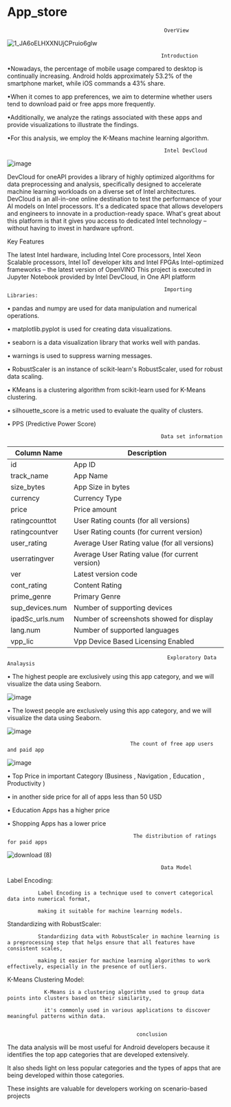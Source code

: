 # App_store
                                                       OverView
                                                

![1_JA6oELHXXNUjCPruio6glw](https://github.com/Mohamedjassim17/App_store/assets/134086605/6511ff8f-ccd9-48bb-9666-36cd3906f90b)

                                                      Introduction

 •Nowadays, the percentage of mobile usage compared to desktop is continually increasing. Android holds approximately 53.2% of the smartphone market, while iOS commands a 43% share.

 •When it comes to app preferences, we aim to determine whether users tend to download paid or free apps more frequently. 

 •Additionally, we analyze the ratings associated with these apps and provide visualizations to illustrate the findings.

 •For this analysis, we employ the K-Means machine learning algorithm.

                                                       Intel DevCloud
  ![image](https://github.com/Mohamedjassim17/App_store/assets/134086605/0912187e-3689-4430-a99d-df879078809e)


DevCloud for oneAPI provides a library of highly optimized algorithms for data preprocessing and analysis, specifically designed to accelerate machine learning workloads on a diverse set of Intel architectures. DevCloud is an all-in-one online destination to test the performance of your AI models on Intel processors. It's a dedicated space that allows developers and engineers to innovate in a production-ready space. What's great about this platform is that it gives you access to dedicated Intel technology – without having to invest in hardware upfront.

Key Features

The latest Intel hardware, including Intel Core processors, Intel Xeon Scalable processors, Intel IoT developer kits and Intel FPGAs
Intel-optimized frameworks – the latest version of OpenVINO
This project is executed in Jupyter Notebook provided by Intel DevCloud, in One API platform

                                                       Importing Libraries:
                                                    
 • pandas and numpy are used for data manipulation and numerical operations.
 
 • matplotlib.pyplot is used for creating data visualizations.

 • seaborn is a data visualization library that works well with pandas.
 
 • warnings is used to suppress warning messages.
 
 • RobustScaler is an instance of scikit-learn's RobustScaler, used for robust data scaling.
 
 • KMeans is a clustering algorithm from scikit-learn used for K-Means clustering.
 
 • silhouette_score is a metric used to evaluate the quality of clusters.

 • PPS (Predictive Power Score)

                                                      Data set information

| Column Name       | Description                                     |
|-------------------|-------------------------------------------------|
| id                | App ID                                          |
| track_name        | App Name                                        |
| size_bytes        | App Size in bytes                               |
| currency          | Currency Type                                   |
| price             | Price amount                                    |
| ratingcounttot    | User Rating counts (for all versions)          |
| ratingcountver    | User Rating counts (for current version)       |
| user_rating       | Average User Rating value (for all versions)   |
| userratingver     | Average User Rating value (for current version)|
| ver               | Latest version code                             |
| cont_rating       | Content Rating                                  |
| prime_genre       | Primary Genre                                   |
| sup_devices.num   | Number of supporting devices                    |
| ipadSc_urls.num   | Number of screenshots showed for display       |
| lang.num          | Number of supported languages                   |
| vpp_lic           | Vpp Device Based Licensing Enabled              |


                                                        Exploratory Data Analaysis
    
• The highest people are exclusively using this app category, and we will visualize the data using Seaborn.

 ![image](https://github.com/Mohamedjassim17/App_store/assets/134086605/913bed01-b0a7-4c78-bbae-3572ecb2da67)

•  The lowest people are exclusively using this app category, and we will visualize the data using Seaborn.

![image](https://github.com/Mohamedjassim17/App_store/assets/134086605/675a2a5c-4cb6-48a4-8c48-7c5fbc142945)


                                            The count of free app users and paid app

![image](https://github.com/Mohamedjassim17/App_store/assets/134086605/1b88f535-aec2-4a5e-909d-4918b96edbd2)

• Top Price in important Category (Business , Navigation , Education , Productivity )                                               

• in another side price for all of apps less than 50 USD

• Education Apps has a higher price

• Shopping Apps has a lower price

                                             The distribution of ratings for paid apps
 
 ![download (8)](https://github.com/Mohamedjassim17/App_store/assets/134086605/60d8813d-1bc5-45b0-897a-9f9b009741aa)

                                                      Data Model

Label Encoding:

              Label Encoding is a technique used to convert categorical data into numerical format, 
              
              making it suitable for machine learning models.

Standardizing with RobustScaler:

              Standardizing data with RobustScaler in machine learning is a preprocessing step that helps ensure that all features have consistent scales, 
              
              making it easier for machine learning algorithms to work effectively, especially in the presence of outliers.

K-Means Clustering Model:

                K-Means is a clustering algorithm used to group data points into clusters based on their similarity,
                
                it's commonly used in various applications to discover meaningful patterns within data.


                                              conclusion
                                              
 The data analysis will be most useful for Android developers because it identifies the top app categories that are developed extensively. 
 
 It also sheds light on less popular categories and the types of apps that are being developed within those categories.
 
 These insights are valuable for developers working on scenario-based projects






                                          
                                              
